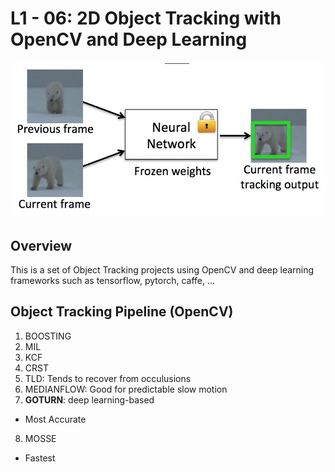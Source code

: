 # L1 - 06: 2D Object Tracking with OpenCV and Deep Learning

<img src="./goturn.jpg" width="520" style="border:0px solid #FFFFFF; padding:1px; margin:1px">

## Overview

This is a set of Object Tracking projects using OpenCV and deep learning frameworks such as tensorflow, pytorch, caffe, ...

## Object Tracking Pipeline (OpenCV) 

1. BOOSTING
2. MIL 
3. KCF 
4. CRST
5. TLD: Tends to recover from occulusions
6. MEDIANFLOW: Good for predictable slow motion
7. **GOTURN**: deep learning-based
- Most Accurate 
8. MOSSE
- Fastest



